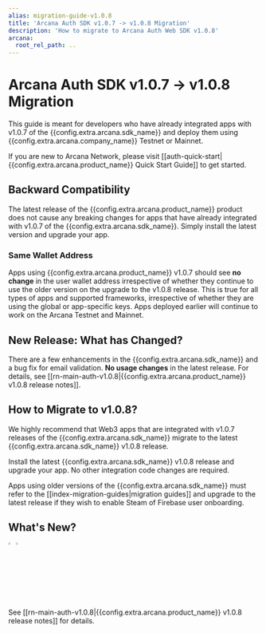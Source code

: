 ```yaml
---
alias: migration-guide-v1.0.8
title: 'Arcana Auth SDK v1.0.7 -> v1.0.8 Migration'
description: 'How to migrate to Arcana Auth Web SDK v1.0.8'
arcana:
  root_rel_path: ..
---
```


# Arcana Auth SDK v1.0.7 -> v1.0.8 Migration

This guide is meant for developers who have already integrated apps with v1.0.7 of the {{config.extra.arcana.sdk_name}} and deploy them using {{config.extra.arcana.company_name}} Testnet or Mainnet.

If you are new to Arcana Network, please visit [[auth-quick-start|{{config.extra.arcana.product_name}} Quick Start Guide]] to get started.

## Backward Compatibility

The latest release of the {{config.extra.arcana.product_name}} product does not cause any breaking changes for apps that have already integrated with v1.0.7 of the {{config.extra.arcana.sdk_name}}. Simply install the latest version and upgrade your app.

### Same Wallet Address

Apps using {{config.extra.arcana.product_name}} v1.0.7 should see **no change** in the user wallet address irrespective of whether they continue to use the older version on the upgrade to the v1.0.8 release. This is true for all types of apps and supported frameworks, irrespective of whether they are using the global or app-specific keys. Apps deployed earlier will continue to work on the Arcana Testnet and Mainnet. 

## New Release: What has Changed?

There are a few enhancements in the {{config.extra.arcana.sdk_name}} and a bug fix for email validation. **No usage changes** in the latest release. For details, see [[rn-main-auth-v1.0.8|{{config.extra.arcana.product_name}} v1.0.8 release notes]].

## How to Migrate to v1.0.8?

We highly recommend that Web3 apps that are integrated with v1.0.7 releases of the {{config.extra.arcana.sdk_name}} migrate to the latest {{config.extra.arcana.sdk_name}} v1.0.8 release.

Install the latest {{config.extra.arcana.sdk_name}} v1.0.8 release and upgrade your app. No other integration code changes are required.

Apps using older versions of the {{config.extra.arcana.sdk_name}} must refer to the [[index-migration-guides|migration guides]] and upgrade to the latest release if they wish to enable Steam of Firebase user onboarding.

## What's New?

<img src="/img/icon_new_light.png#only-light" alt="New icon" width="3%" /><img src="/img/icon_new_dark.png#only-dark" alt="New icon" width="3%" />

See [[rn-main-auth-v1.0.8|{{config.extra.arcana.product_name}} v1.0.8 release notes]] for details.
